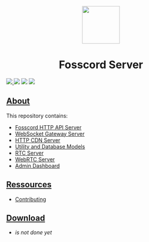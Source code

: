 <p align="center">
  <img width="100" src="https://raw.githubusercontent.com/fosscord/fosscord/master/assets/logo_big_transparent.png" />
</p>
<h1 align="center">Fosscord Server</h1>

<p>
  <a href="https://discord.gg/ZrnGQP6p3d">
    <img src="https://img.shields.io/discord/806142446094385153?color=7489d5&logo=discord&logoColor=ffffff" />
  </a>
  <img src="https://img.shields.io/static/v1?label=Status&message=Development&color=blue">
  <a title="Crowdin" target="_blank" href="https://translate.fosscord.com/"><img src="https://badges.crowdin.net/fosscord/localized.svg"></a>
   <a href="https://opencollective.com/fosscord">
    <img src="https://opencollective.com/fosscord/tiers/badge.svg">
  </a>
</p>

## [About](https://fosscord.com)

This repository contains:

-   [Fosscord HTTP API Server](https://github.com/fosscord/fosscord-server/tree/master/api)
-   [WebSocket Gateway Server](https://github.com/fosscord/fosscord-server/tree/master/gateway)
-   [HTTP CDN Server](https://github.com/fosscord/fosscord-server/tree/master/cdn)
-   [Utility and Database Models](https://github.com/fosscord/fosscord-server/tree/master/util)
-   [RTC Server](https://github.com/fosscord/fosscord-server/tree/master/rtc)
-   [WebRTC Server](https://github.com/fosscord/fosscord-server/tree/master/webrtc)
-   [Admin Dashboard](https://github.com/fosscord/fosscord-server/tree/master/dashboard)

## [Ressources](https://docs.fosscord.com/resources/)

-   [Contributing](https://docs.fosscord.com/contributing/)

## [Download](https://github.com/fosscord/fosscord-server/releases)

-   _is not done yet_
